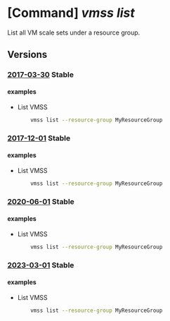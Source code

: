 # [Command] _vmss list_

List all VM scale sets under a resource group.

## Versions

### [2017-03-30](/Resources/mgmt-plane/L3N1YnNjcmlwdGlvbnMve30vcHJvdmlkZXJzL21pY3Jvc29mdC5jb21wdXRlL3ZpcnR1YWxtYWNoaW5lc2NhbGVzZXRz/2017-03-30.xml) **Stable**

<!-- mgmt-plane /subscriptions/{}/providers/microsoft.compute/virtualmachinescalesets 2017-03-30 -->
<!-- mgmt-plane /subscriptions/{}/resourcegroups/{}/providers/microsoft.compute/virtualmachinescalesets 2017-03-30 -->

#### examples

- List VMSS
    ```bash
        vmss list --resource-group MyResourceGroup
    ```

### [2017-12-01](/Resources/mgmt-plane/L3N1YnNjcmlwdGlvbnMve30vcHJvdmlkZXJzL21pY3Jvc29mdC5jb21wdXRlL3ZpcnR1YWxtYWNoaW5lc2NhbGVzZXRz/2017-12-01.xml) **Stable**

<!-- mgmt-plane /subscriptions/{}/providers/microsoft.compute/virtualmachinescalesets 2017-12-01 -->
<!-- mgmt-plane /subscriptions/{}/resourcegroups/{}/providers/microsoft.compute/virtualmachinescalesets 2017-12-01 -->

#### examples

- List VMSS
    ```bash
        vmss list --resource-group MyResourceGroup
    ```

### [2020-06-01](/Resources/mgmt-plane/L3N1YnNjcmlwdGlvbnMve30vcHJvdmlkZXJzL21pY3Jvc29mdC5jb21wdXRlL3ZpcnR1YWxtYWNoaW5lc2NhbGVzZXRz/2020-06-01.xml) **Stable**

<!-- mgmt-plane /subscriptions/{}/providers/microsoft.compute/virtualmachinescalesets 2020-06-01 -->
<!-- mgmt-plane /subscriptions/{}/resourcegroups/{}/providers/microsoft.compute/virtualmachinescalesets 2020-06-01 -->

#### examples

- List VMSS
    ```bash
        vmss list --resource-group MyResourceGroup
    ```

### [2023-03-01](/Resources/mgmt-plane/L3N1YnNjcmlwdGlvbnMve30vcHJvdmlkZXJzL21pY3Jvc29mdC5jb21wdXRlL3ZpcnR1YWxtYWNoaW5lc2NhbGVzZXRz/2023-03-01.xml) **Stable**

<!-- mgmt-plane /subscriptions/{}/providers/microsoft.compute/virtualmachinescalesets 2023-03-01 -->
<!-- mgmt-plane /subscriptions/{}/resourcegroups/{}/providers/microsoft.compute/virtualmachinescalesets 2023-03-01 -->

#### examples

- List VMSS
    ```bash
        vmss list --resource-group MyResourceGroup
    ```

